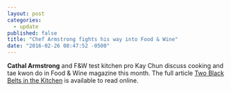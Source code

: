 ```yaml
---
layout: post
categories: 
  - update
published: false
title: "Chef Armstrong fights his way into Food & Wine"
date: "2016-02-26 08:47:52 -0500"
---
```



**Cathal Armstrong** and F&W test kitchen pro Kay Chun discuss cooking and tae kwon do in Food & Wine magazine this month. The full article [Two Black Belts in the Kitchen](http://www.foodandwine.com/blogs/two-black-belts-kitchen) is available to read online.
